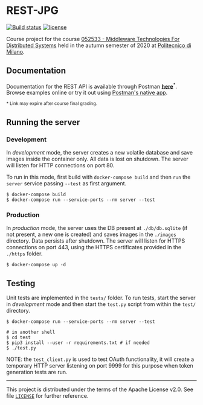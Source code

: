 REST-JPG
========

[![Build status][github-actions-image]][github-actions-url]
[![license][license-image]][license-url]

Course project for the course
[052533 - Middleware Technologies For Distributed Systems][project-course] held
in the autumn semester of 2020 at [Politecnico di Milano][polimi].


Documentation
-------------

Documentation for the REST API is available through Postman [**here**][api-doc]<sup>*</sup>. Browse examples online or try it out using [Postman's native app][postman-app].

<sup>* Link may expire after course final grading.</sup>


Running the server
------------------

### Development

In *development* mode, the server creates a new volatile database and save
images inside the container only. All data is lost on shutdown. The server will
listen for HTTP connections on port 80.

To run in this mode, first build with `docker-compose build` and then `run` the
`server` service passing `--test` as first argument.

```
$ docker-compose build
$ docker-compose run --service-ports --rm server --test
```

### Production

In *production* mode, the server uses the DB present at `./db/db.sqlite` (if not
present, a new one is created) and saves images in the `./images` directory.
Data persists after shutdown. The server will listen for HTTPS connections on
port 443, using the HTTPS certificates provided in the `./https` folder.

```
$ docker-compose up -d
```


Testing
-------

Unit tests are implemented in the `tests/` folder. To run tests, start the
server in *development* mode and then start the `test.py` script from within the
`test/` directory.

```
$ docker-compose run --service-ports --rm server --test

# in another shell
$ cd test
$ pip3 install --user -r requirements.txt # if needed
$ ./test.py
```

NOTE: the `test_client.py` is used to test OAuth functionality, it will create
a temporary HTTP server listening on port 9999 for this purpose when token
generation tests are run.


---
This project is distributed under the terms of the Apache License v2.0.
See file [`LICENSE`][license-url] for further reference.


[github-actions-url]: https://github.com/mebeim/middleware_project/actions
[github-actions-image]: https://github.com/mebeim/middleware_project/workflows/CI/badge.svg?branch=master
[license-url]: https://github.com/mebeim/middleware_project/blob/master/LICENSE
[license-image]: https://img.shields.io/badge/license-Apache%202.0-green
[project-course]: https://www11.ceda.polimi.it/schedaincarico/schedaincarico/controller/scheda_pubblica/SchedaPublic.do?&evn_default=evento&c_classe=694795&polij_device_category=DESKTOP&__pj0=0&__pj1=7908374dbcd5f0ff305b0e84491f033b
[polimi]: https://www.polimi.it/
[api-doc]: https://documenter.getpostman.com/view/12652042/TVCmQjJz
[postman-app]: https://www.postman.com/downloads/
